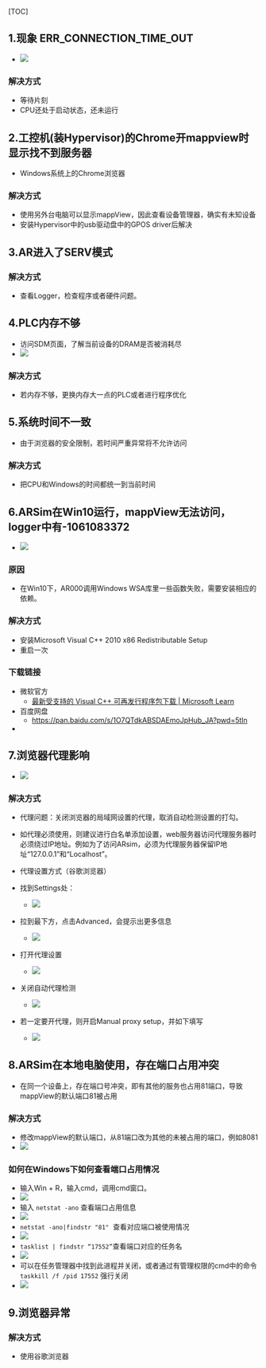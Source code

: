[TOC]
## 1.现象 ERR_CONNECTION_TIME_OUT
- ![](FILES/030mappView无法访问原因/image-20230302171449000.png)

### 解决方式
- 等待片刻
- CPU还处于启动状态，还未运行

## 2.工控机(装Hypervisor)的Chrome开mappview时显示找不到服务器
- Windows系统上的Chrome浏览器
### 解决方式
- 使用另外台电脑可以显示mappView，因此查看设备管理器，确实有未知设备
- 安装Hypervisor中的usb驱动盘中的GPOS driver后解决

## 3.AR进入了SERV模式
### 解决方式
- 查看Logger，检查程序或者硬件问题。

## 4.PLC内存不够
- 访问SDM页面，了解当前设备的DRAM是否被消耗尽
- ![](FILES/030mappView无法访问原因/image-20230320162055309.png)
### 解决方式
- 若内存不够，更换内存大一点的PLC或者进行程序优化

## 5.系统时间不一致
- 由于浏览器的安全限制，若时间严重异常将不允许访问
### 解决方式
- 把CPU和Windows的时间都统一到当前时间

## 6.ARSim在Win10运行，mappView无法访问，logger中有-1061083372
- ![](FILES/030mappView无法访问原因/image-20230320162945945.png)

### 原因
- 在Win10下，AR000调用Windows WSA库里一些函数失败，需要安装相应的依赖。
### 解决方式
- 安装Microsoft Visual C++ 2010  x86 Redistributable Setup
- 重启一次
### 下载链接
- 微软官方
    - [最新受支持的 Visual C++ 可再发行程序包下载 | Microsoft Learn](https://learn.microsoft.com/zh-cn/cpp/windows/latest-supported-vc-redist?view=msvc-170)
- 百度网盘
    - https://pan.baidu.com/s/1O7QTdkABSDAEmoJpHub_JA?pwd=5tln
- 

## 7.浏览器代理影响
- ![](FILES/030mappView无法访问原因/image-20230320165707677.png)

### 解决方式
- 代理问题：关闭浏览器的局域网设置的代理，取消自动检测设置的打勾。
- 如代理必须使用，则建议进行白名单添加设置，web服务器访问代理服务器时必须绕过IP地址。例如为了访问ARsim，必须为代理服务器保留IP地址“127.0.0.1”和“Localhost”。
-   代理设置方式（谷歌浏览器）
-   找到Settings处：
    - ![](FILES/030mappView无法访问原因/image-20230320165908420.png)

- 拉到最下方，点击Advanced，会提示出更多信息
    - ![](FILES/030mappView无法访问原因/image-20230320165922588.png)
- 打开代理设置
    - ![](FILES/030mappView无法访问原因/image-20230320165936270.png)
- 关闭自动代理检测
    - ![](FILES/030mappView无法访问原因/image-20230320165707677.png)
- 若一定要开代理，则开启Manual proxy setup，并如下填写
    - ![](FILES/030mappView无法访问原因/image-20230320170100035.png)

## 8.ARSim在本地电脑使用，存在端口占用冲突
- 在同一个设备上，存在端口号冲突，即有其他的服务也占用81端口，导致mappView的默认端口81被占用
### 解决方式
- 修改mappView的默认端口，从81端口改为其他的未被占用的端口，例如8081
- ![](FILES/030mappView无法访问原因/image-20230320171111826.png)

### 如何在Windows下如何查看端口占用情况
-   输入Win + R，输入cmd，调用cmd窗口。
- ![](FILES/030mappView无法访问原因/image-20230320171329842.png)
- 输入 `netstat -ano` 查看端口占用信息
- ![](FILES/030mappView无法访问原因/image-20230320171402618.png)
- `netstat -ano|findstr "81"`  查看对应端口被使用情况
- ![](FILES/030mappView无法访问原因/image-20230320171422375.png)
-   `tasklist | findstr “17552”`查看端口对应的任务名
- ![](FILES/030mappView无法访问原因/image-20230320171436740.png)
-   可以在任务管理器中找到此进程并关闭，或者通过有管理权限的cmd中的命令`taskkill /f /pid 17552` 强行关闭
- ![](FILES/030mappView无法访问原因/image-20230320171445906.png)
## 9.浏览器异常
### 解决方式
- 使用谷歌浏览器





